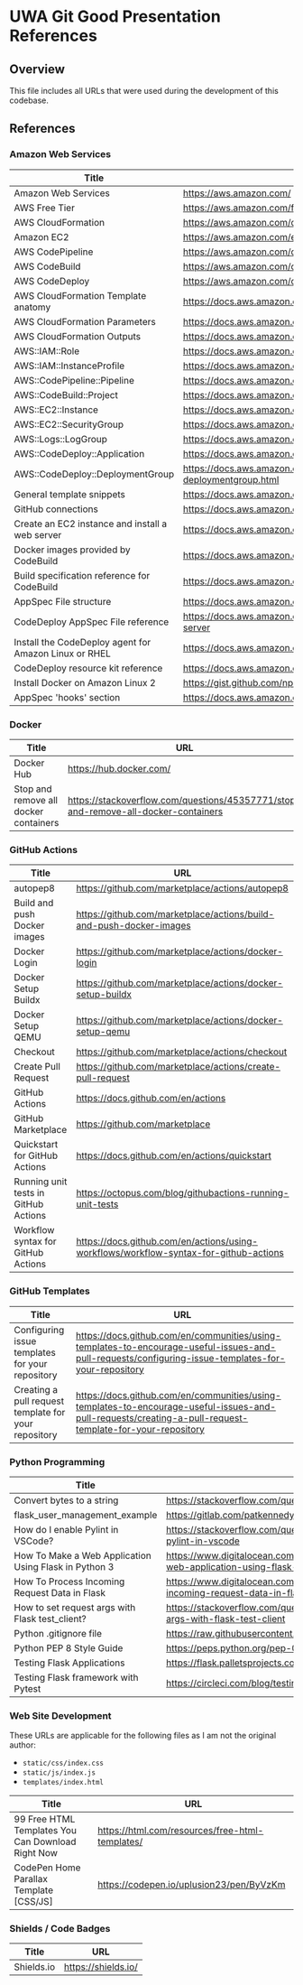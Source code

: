 # UWA Git Good Presentation References

## Overview

This file includes all URLs that were used during the development of this codebase.

## References

### Amazon Web Services

| Title                                                 | URL                                                                                                          |
| ----------------------------------------------------- | ------------------------------------------------------------------------------------------------------------ |
| Amazon Web Services                                   | https://aws.amazon.com/                                                                                      |
| AWS Free Tier                                         | https://aws.amazon.com/free/                                                                                 |
| AWS CloudFormation                                    | https://aws.amazon.com/cloudformation/                                                                       |
| Amazon EC2                                            | https://aws.amazon.com/ec2/                                                                                  |
| AWS CodePipeline                                      | https://aws.amazon.com/codepipeline/                                                                         |
| AWS CodeBuild                                         | https://aws.amazon.com/codebuild/                                                                            |
| AWS CodeDeploy                                        | https://aws.amazon.com/codedeploy/                                                                           |
| AWS CloudFormation Template anatomy                   | https://docs.aws.amazon.com/AWSCloudFormation/latest/UserGuide/template-anatomy.html                         |
| AWS CloudFormation Parameters                         | https://docs.aws.amazon.com/AWSCloudFormation/latest/UserGuide/parameters-section-structure.html             |
| AWS CloudFormation Outputs                            | https://docs.aws.amazon.com/AWSCloudFormation/latest/UserGuide/outputs-section-structure.html                |
| AWS::IAM::Role                                        | https://docs.aws.amazon.com/AWSCloudFormation/latest/UserGuide/aws-resource-iam-role.html                    |
| AWS::IAM::InstanceProfile                             | https://docs.aws.amazon.com/AWSCloudFormation/latest/UserGuide/aws-resource-iam-instanceprofile.html         |
| AWS::CodePipeline::Pipeline                           | https://docs.aws.amazon.com/AWSCloudFormation/latest/UserGuide/aws-resource-codepipeline-pipeline.html       |
| AWS::CodeBuild::Project                               | https://docs.aws.amazon.com/AWSCloudFormation/latest/UserGuide/aws-resource-codebuild-project.html           |
| AWS::EC2::Instance                                    | https://docs.aws.amazon.com/AWSCloudFormation/latest/UserGuide/aws-properties-ec2-instance.html              |
| AWS::EC2::SecurityGroup                               | https://docs.aws.amazon.com/AWSCloudFormation/latest/UserGuide/aws-properties-ec2-security-group.html        |
| AWS::Logs::LogGroup                                   | https://docs.aws.amazon.com/AWSCloudFormation/latest/UserGuide/aws-resource-logs-loggroup.html               |
| AWS::CodeDeploy::Application                          | https://docs.aws.amazon.com/AWSCloudFormation/latest/UserGuide/aws-resource-codedeploy-application.html      |
| AWS::CodeDeploy::DeploymentGroup                      | https://docs.aws.amazon.com/AWSCloudFormation/latest/UserGuide/aws-resource-codedeploy-deploymentgroup.html  |
| General template snippets                             | https://docs.aws.amazon.com/AWSCloudFormation/latest/UserGuide/quickref-general.html                         |
| GitHub connections                                    | https://docs.aws.amazon.com/codepipeline/latest/userguide/connections-github.html                            |
| Create an EC2 instance and install a web server       | https://docs.aws.amazon.com/AmazonRDS/latest/UserGuide/CHAP_Tutorials.WebServerDB.CreateWebServer.html       |
| Docker images provided by CodeBuild                   | https://docs.aws.amazon.com/codebuild/latest/userguide/build-env-ref-available.html                          |
| Build specification reference for CodeBuild           | https://docs.aws.amazon.com/codebuild/latest/userguide/build-spec-ref.html                                   |
| AppSpec File structure                                | https://docs.aws.amazon.com/codedeploy/latest/userguide/reference-appspec-file-structure.html                |
| CodeDeploy AppSpec File reference                     | https://docs.aws.amazon.com/codedeploy/latest/userguide/reference-appspec-file.html#appspec-reference-server |
| Install the CodeDeploy agent for Amazon Linux or RHEL | https://docs.aws.amazon.com/codedeploy/latest/userguide/codedeploy-agent-operations-install-linux.html       |
| CodeDeploy resource kit reference                     | https://docs.aws.amazon.com/codedeploy/latest/userguide/resource-kit.html                                    |
| Install Docker on Amazon Linux 2                      | https://gist.github.com/npearce/6f3c7826c7499587f00957fee62f8ee9                                             |
| AppSpec 'hooks' section                               | https://docs.aws.amazon.com/codedeploy/latest/userguide/reference-appspec-file-structure-hooks.html          |

### Docker

| Title                                 | URL                                                                                |
| ------------------------------------- | ---------------------------------------------------------------------------------- |
| Docker Hub                            | https://hub.docker.com/                                                            |
| Stop and remove all docker containers | https://stackoverflow.com/questions/45357771/stop-and-remove-all-docker-containers |

### GitHub Actions

| Title                                | URL                                                                                   |
| ------------------------------------ | ------------------------------------------------------------------------------------- |
| autopep8                             | https://github.com/marketplace/actions/autopep8                                       |
| Build and push Docker images         | https://github.com/marketplace/actions/build-and-push-docker-images                   |
| Docker Login                         | https://github.com/marketplace/actions/docker-login                                   |
| Docker Setup Buildx                  | https://github.com/marketplace/actions/docker-setup-buildx                            |
| Docker Setup QEMU                    | https://github.com/marketplace/actions/docker-setup-qemu                              |
| Checkout                             | https://github.com/marketplace/actions/checkout                                       |
| Create Pull Request                  | https://github.com/marketplace/actions/create-pull-request                            |
| GitHub Actions                       | https://docs.github.com/en/actions                                                    |
| GitHub Marketplace                   | https://github.com/marketplace                                                        |
| Quickstart for GitHub Actions        | https://docs.github.com/en/actions/quickstart                                         |
| Running unit tests in GitHub Actions | https://octopus.com/blog/githubactions-running-unit-tests                             |
| Workflow syntax for GitHub Actions   | https://docs.github.com/en/actions/using-workflows/workflow-syntax-for-github-actions |

### GitHub Templates

| Title                                                | URL                                                                                                                                                      |
| ---------------------------------------------------- | -------------------------------------------------------------------------------------------------------------------------------------------------------- |
| Configuring issue templates for your repository      | https://docs.github.com/en/communities/using-templates-to-encourage-useful-issues-and-pull-requests/configuring-issue-templates-for-your-repository      |
| Creating a pull request template for your repository | https://docs.github.com/en/communities/using-templates-to-encourage-useful-issues-and-pull-requests/creating-a-pull-request-template-for-your-repository |

### Python Programming

| Title                                                 | URL                                                                                                    |
| ----------------------------------------------------- | ------------------------------------------------------------------------------------------------------ |
| Convert bytes to a string                             | https://stackoverflow.com/questions/606191/convert-bytes-to-a-string                                   |
| flask_user_management_example                         | https://gitlab.com/patkennedy79/flask_user_management_example                                          |
| How do I enable Pylint in VSCode?                     | https://stackoverflow.com/questions/62473201/how-do-i-enable-pylint-in-vscode                          |
| How To Make a Web Application Using Flask in Python 3 | https://www.digitalocean.com/community/tutorials/how-to-make-a-web-application-using-flask-in-python-3 |
| How To Process Incoming Request Data in Flask         | https://www.digitalocean.com/community/tutorials/processing-incoming-request-data-in-flask             |
| How to set request args with Flask test_client?       | https://stackoverflow.com/questions/38747784/how-to-set-request-args-with-flask-test-client            |
| Python .gitignore file                                | https://raw.githubusercontent.com/github/gitignore/main/Python.gitignore                               |
| Python PEP 8 Style Guide                              | https://peps.python.org/pep-0008/                                                                      |
| Testing Flask Applications                            | https://flask.palletsprojects.com/en/2.2.x/testing/                                                    |
| Testing Flask framework with Pytest                   | https://circleci.com/blog/testing-flask-framework-with-pytest/                                         |

### Web Site Development

These URLs are applicable for the following files as I am not the original author:

*   `static/css/index.css`
*   `static/js/index.js`
*   `templates/index.html`

| Title                                             | URL                                             |
| ------------------------------------------------- | ----------------------------------------------- |
| 99 Free HTML Templates You Can Download Right Now | https://html.com/resources/free-html-templates/ |
| CodePen Home Parallax Template [CSS/JS]           | https://codepen.io/uplusion23/pen/ByVzKm        |

### Shields / Code Badges

| Title      | URL                 |
| ---------- | ------------------- |
| Shields.io | https://shields.io/ |

